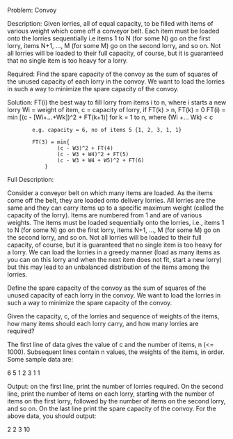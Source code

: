 Problem:	Convoy

Description: Given lorries, all of equal capacity, to be filled with items of various weight
			 which come off a conveyor belt. Each item must be loaded onto the lorries sequentially 
			 i.e items 1 to N (for some N) go on the first lorry, items N+1, …, M (for some M) go on 
			 the second lorry, and so on. Not all lorries will be loaded to their full capacity, 
			 of course, but it is guaranteed that no single item is too heavy for a lorry. 

Required:	 Find the spare capacity of the convoy as the sum of squares of the unused capacity of each 
			 lorry in the convoy. We want to load the lorries in such a way to minimize the spare capacity 
			 of the convoy.

Solution:	FT(i) the best way to fill lorry from items i to n, where i starts a new lorry
			Wi = weight of item, c = capacity of lorry, if FT(k) > n, FT(k) = 0
			FT(i) = min [(c - [Wi+...+Wk])^2 + FT(k+1)] for k = 1 to n, where (Wi +... Wk) < c	

			e.g. capacity = 6, no of items 5 {1, 2, 3, 1, 1}

			FT(3) = min{ 
					(c - W3)^2 + FT(4)
					(c - W3 + W4)^2 + FT(5)
					(c - W3 + W4 + W5)^2 + FT(6)
				}


Full Description:

Consider a conveyor belt on which many items are loaded. As the items come off the belt, they are loaded onto delivery lorries. All lorries are the same and they can carry items up to a specific maximum weight (called the capacity of the lorry). Items are numbered from 1 and are of various weights.
The items must be loaded sequentially onto the lorries, i.e., items 1 to N (for some N) go on the first lorry, items N+1, …, M (for some M) go on the second lorry, and so on. Not all lorries will be loaded to their full capacity, of course, but it is guaranteed that no single item is too heavy for a lorry.
We can load the lorries in a greedy manner (load as many items as you can on this lorry and when the next item does not fit, start a new lorry) but this may lead to an unbalanced distribution of the items among the lorries.

Define the spare capacity of the convoy as the sum of squares of the unused capacity of each lorry in the convoy. We want to load the lorries in such a way to minimize the spare capacity of the convoy.

Given the capacity, c, of the lorries and sequence of weights of the items, how many items should each lorry carry, and how many lorries are required? 

The first line of data gives the value of c and the number of items, n (<= 1000). Subsequent lines contain n values, the weights of the items, in order. Some sample data are:

6  5
1  2  3 
1  1

Output: on the first line, print the number of lorries required. On the second line, print the number of items on each lorry, starting with the number of items on the first lorry, followed by the number of items on the second lorry, and so on. On the last line print the spare capacity of the convoy. For the above data, you should output:

2
2  3
10


